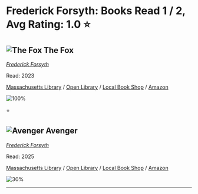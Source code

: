 # Frederick Forsyth:  Books Read 1 / 2, Avg Rating: 1.0 :star:

## ![The Fox](https://books.google.com/books/content?id=whmtDwAAQBAJ&w=96&img=1&zoom=5&printsec=frontcover) The Fox
*[Frederick Forsyth](../authors/FrederickForsyth)*

Read: 2023

[Massachusetts Library](https://library.minlib.net/search/i=9780525538424) / [Open Library](https://openlibrary.org/isbn/9780525538424) / [Local Book Shop](https://bookshop.org/book/9780525538424) / [Amazon](https://amazon.com/dp/0525538429)

![100%](https://geps.dev/progress/100) 

:star:

## ![Avenger](https://images-us.bookshop.org/ingram/9780552150446.jpg?height=300&v=v2) Avenger
*[Frederick Forsyth](../authors/FrederickForsyth)*

Read: 2025

[Massachusetts Library](https://library.minlib.net/search/i=9780552150446) / [Open Library](https://openlibrary.org/isbn/9780552150446) / [Local Book Shop](https://bookshop.org/book/9780552150446) / [Amazon](https://amazon.com/dp/0312319517)

![30%](https://geps.dev/progress/30) 



---
